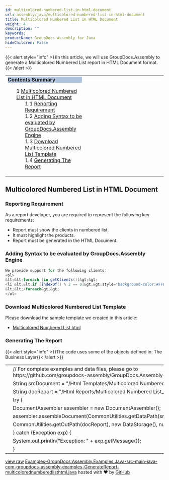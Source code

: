 ```yaml
---
id: multicolored-numbered-list-in-html-document
url: assembly/java/multicolored-numbered-list-in-html-document
title: Multicolored Numbered List in HTML Document
weight: 4
description: ""
keywords: 
productName: GroupDocs.Assembly for Java
hideChildren: False
---
```

{{< alert style="info" >}}In this article, we will use GroupDocs.Assembly to generate a Multicolored Numbered List report in HTML Document format.{{< /alert >}}

<table class="sectionMacro" border="0" cellpadding="5" cellspacing="0" width="100%"><tbody><tr><td valign="top" width="50%"><div class="panel" style="border-top-width: 1px; border-right-width: 1px; border-bottom-width: 1px; border-left-width: 1px;"><div class="panelHeader" style="border-bottom-width: 1px; background-color: rgb(176, 196, 222);"><b>Contents Summary</b></div><div class="panelContent"><style type="text/css">div.rbtoc1593026732482 { padding-top: 0px; padding-right: 0px; padding-bottom: 0px; padding-left: 0px; }div.rbtoc1593026732482 ul { list-style-type: none; list-style-image: none; margin-left: 0px; }div.rbtoc1593026732482 li { margin-left: 0px; padding-left: 0px; }</style><div class="toc rbtoc1593026732482"><ul class="toc-indentation"><li><span class="TOCOutline">1</span> <a href="#MulticoloredNumberedListinHTMLDocument-MulticoloredNumberedListinHTMLDocument">Multicolored Numbered List in HTML Document</a><ul class="toc-indentation"><li><span class="TOCOutline">1.1</span> <a href="#MulticoloredNumberedListinHTMLDocument-ReportingRequirement">Reporting Requirement</a></li><li><span class="TOCOutline">1.2</span> <a href="#MulticoloredNumberedListinHTMLDocument-AddingSyntaxtobeevaluatedbyGroupDocs.AssemblyEngine">Adding Syntax to be evaluated by GroupDocs.Assembly Engine</a></li><li><span class="TOCOutline">1.3</span> <a href="#MulticoloredNumberedListinHTMLDocument-DownloadMulticoloredNumberedListTemplate">Download Multicolored Numbered List Template</a></li><li><span class="TOCOutline">1.4</span> <a href="#MulticoloredNumberedListinHTMLDocument-GeneratingTheReport">Generating The Report</a></li></ul></li></ul></div></div></div></td><td valign="top" width="15%"></td><td valign="top" width="35%"></td></tr></tbody></table>

## Multicolored Numbered List in HTML Document

### Reporting Requirement

As a report developer, you are required to represent the following key requirements:

*   Report must show the clients in numbered list.
*   It must highlight the products.
*   Report must be generated in the HTML Document.

### Adding Syntax to be evaluated by GroupDocs.Assembly Engine

```csharp
We provide support for the following clients:
<ol>
&lt;&lt;foreach [in getClients()]&gt;&gt;
<li &lt;&lt;if [indexOf() % 2 == 0]&gt;&gt;style="background-color:#FFF8DC"&lt;&lt;/if&gt;&gt;>&lt;&lt;[getName()]&gt;&gt;</li>
&lt;&lt;/foreach&gt;&gt;
</ol>

```

### Download Multicolored Numbered List Template

Please download the sample template we created in this article:

*   [Multicolored Numbered List.html](https://github.com/groupdocs-assembly/GroupDocs.Assembly-for-Java/blob/master/Examples/GroupDocs.Assembly.Examples.Java/Data/Storage/Html%20Templates/Multicolored%20Numbered%20List.html?raw=true)

### Generating The Report

{{< alert style="info" >}}The code uses some of the objects defined in: The Business Layer{{< /alert >}}

<table class="highlight tab-size js-file-line-container" data-tab-size="8" data-paste-markdown-skip=""><tbody><tr><td id="file-examples-groupdocs-assembly-examples-java-src-main-java-com-groupdocs-assembly-examples-generatereport-multicolorednumberedlisthtml-java-L1" class="blob-num js-line-number" data-line-number="1"></td><td id="file-examples-groupdocs-assembly-examples-java-src-main-java-com-groupdocs-assembly-examples-generatereport-multicolorednumberedlisthtml-java-LC1" class="blob-code blob-code-inner js-file-line"><span class="pl-c"><span class="pl-c">//</span> For complete examples and data files, please go to https://github.com/groupdocs-assembly/GroupDocs.Assembly-for-Java</span></td></tr><tr><td id="file-examples-groupdocs-assembly-examples-java-src-main-java-com-groupdocs-assembly-examples-generatereport-multicolorednumberedlisthtml-java-L2" class="blob-num js-line-number" data-line-number="2"></td><td id="file-examples-groupdocs-assembly-examples-java-src-main-java-com-groupdocs-assembly-examples-generatereport-multicolorednumberedlisthtml-java-LC2" class="blob-code blob-code-inner js-file-line"><span class="pl-smi">String</span> srcDocument <span class="pl-k">=</span> <span class="pl-s"><span class="pl-pds">"</span>/Html Templates/Multicolored Numbered List.html<span class="pl-pds">"</span></span>;</td></tr><tr><td id="file-examples-groupdocs-assembly-examples-java-src-main-java-com-groupdocs-assembly-examples-generatereport-multicolorednumberedlisthtml-java-L3" class="blob-num js-line-number" data-line-number="3"></td><td id="file-examples-groupdocs-assembly-examples-java-src-main-java-com-groupdocs-assembly-examples-generatereport-multicolorednumberedlisthtml-java-LC3" class="blob-code blob-code-inner js-file-line"><span class="pl-smi">String</span> docReport <span class="pl-k">=</span> <span class="pl-s"><span class="pl-pds">"</span>/Html Reports/Multicolored Numbered List_report.html<span class="pl-pds">"</span></span>;</td></tr><tr><td id="file-examples-groupdocs-assembly-examples-java-src-main-java-com-groupdocs-assembly-examples-generatereport-multicolorednumberedlisthtml-java-L4" class="blob-num js-line-number" data-line-number="4"></td><td id="file-examples-groupdocs-assembly-examples-java-src-main-java-com-groupdocs-assembly-examples-generatereport-multicolorednumberedlisthtml-java-LC4" class="blob-code blob-code-inner js-file-line"><span class="pl-k">try</span> {</td></tr><tr><td id="file-examples-groupdocs-assembly-examples-java-src-main-java-com-groupdocs-assembly-examples-generatereport-multicolorednumberedlisthtml-java-L5" class="blob-num js-line-number" data-line-number="5"></td><td id="file-examples-groupdocs-assembly-examples-java-src-main-java-com-groupdocs-assembly-examples-generatereport-multicolorednumberedlisthtml-java-LC5" class="blob-code blob-code-inner js-file-line"><span class="pl-smi">DocumentAssembler</span> assembler <span class="pl-k">=</span> <span class="pl-k">new</span> <span class="pl-smi">DocumentAssembler</span>();</td></tr><tr><td id="file-examples-groupdocs-assembly-examples-java-src-main-java-com-groupdocs-assembly-examples-generatereport-multicolorednumberedlisthtml-java-L6" class="blob-num js-line-number" data-line-number="6"></td><td id="file-examples-groupdocs-assembly-examples-java-src-main-java-com-groupdocs-assembly-examples-generatereport-multicolorednumberedlisthtml-java-LC6" class="blob-code blob-code-inner js-file-line">assembler<span class="pl-k">.</span>assembleDocument(<span class="pl-smi">CommonUtilities</span><span class="pl-k">.</span>getDataPath(srcDocument),</td></tr><tr><td id="file-examples-groupdocs-assembly-examples-java-src-main-java-com-groupdocs-assembly-examples-generatereport-multicolorednumberedlisthtml-java-L7" class="blob-num js-line-number" data-line-number="7"></td><td id="file-examples-groupdocs-assembly-examples-java-src-main-java-com-groupdocs-assembly-examples-generatereport-multicolorednumberedlisthtml-java-LC7" class="blob-code blob-code-inner js-file-line"><span class="pl-smi">CommonUtilities</span><span class="pl-k">.</span>getOutPath(docReport), <span class="pl-k">new</span> <span class="pl-smi">DataStorage</span>(), <span class="pl-c1">null</span>);</td></tr><tr><td id="file-examples-groupdocs-assembly-examples-java-src-main-java-com-groupdocs-assembly-examples-generatereport-multicolorednumberedlisthtml-java-L8" class="blob-num js-line-number" data-line-number="8"></td><td id="file-examples-groupdocs-assembly-examples-java-src-main-java-com-groupdocs-assembly-examples-generatereport-multicolorednumberedlisthtml-java-LC8" class="blob-code blob-code-inner js-file-line">} <span class="pl-k">catch</span> (<span class="pl-smi">Exception</span> exp) {</td></tr><tr><td id="file-examples-groupdocs-assembly-examples-java-src-main-java-com-groupdocs-assembly-examples-generatereport-multicolorednumberedlisthtml-java-L9" class="blob-num js-line-number" data-line-number="9"></td><td id="file-examples-groupdocs-assembly-examples-java-src-main-java-com-groupdocs-assembly-examples-generatereport-multicolorednumberedlisthtml-java-LC9" class="blob-code blob-code-inner js-file-line"><span class="pl-smi">System</span><span class="pl-k">.</span>out<span class="pl-k">.</span>println(<span class="pl-s"><span class="pl-pds">"</span>Exception: <span class="pl-pds">"</span></span> <span class="pl-k">+</span> exp<span class="pl-k">.</span>getMessage());</td></tr><tr><td id="file-examples-groupdocs-assembly-examples-java-src-main-java-com-groupdocs-assembly-examples-generatereport-multicolorednumberedlisthtml-java-L10" class="blob-num js-line-number" data-line-number="10"></td><td id="file-examples-groupdocs-assembly-examples-java-src-main-java-com-groupdocs-assembly-examples-generatereport-multicolorednumberedlisthtml-java-LC10" class="blob-code blob-code-inner js-file-line">}</td></tr></tbody></table>

[view raw](https://gist.github.com/atirtahirgroupdocs/c511abcfb4a85dba94fb95091a6e014a/raw/8075b9f1beb894c2dc65602f9ce7de0bbde4b692/Examples-GroupDocs.Assembly.Examples.Java-src-main-java-com-groupdocs-assembly-examples-GenerateReport-multicolorednumberedlisthtml.java) [Examples-GroupDocs.Assembly.Examples.Java-src-main-java-com-groupdocs-assembly-examples-GenerateReport-multicolorednumberedlisthtml.java](https://gist.github.com/atirtahirgroupdocs/c511abcfb4a85dba94fb95091a6e014a#file-examples-groupdocs-assembly-examples-java-src-main-java-com-groupdocs-assembly-examples-generatereport-multicolorednumberedlisthtml-java) hosted with ❤ by [GitHub](https://github.com)
